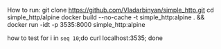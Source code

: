 How to run:
git clone https://github.com/Vladarbinyan/simple_http.git
cd simple_http/alpine
docker build --no-cache -t simple_http:alpine . && docker run -idt -p 3535:8000 simple_http:alpine

how to test
for i in `seq 10`;do curl localhost:3535; done
